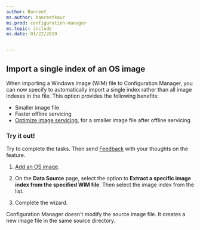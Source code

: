 ```yaml
---
author: Banreet
ms.author: banreetkaur
ms.prod: configuration-manager
ms.topic: include
ms.date: 01/22/2019


---
```


## <a name="bkmk_index"></a> Import a single index of an OS image
<!--3719699-->

When importing a Windows image (WIM) file to Configuration Manager, you can now specify to automatically import a single index rather than all image indexes in the file. This option provides the following benefits:

- Smaller image file  
- Faster offline servicing  
- [Optimize image servicing](#bkmk_resetbase), for a smaller image file after offline servicing  


### Try it out!

Try to complete the tasks. Then send [Feedback](../../../../understand/product-feedback.md) with your thoughts on the feature.

1. [Add an OS image](../../../../../osd/get-started/manage-operating-system-images.md#BKMK_AddOSImages).  

2. On the **Data Source** page, select the option to **Extract a specific image index from the specified WIM file**. Then select the image index from the list.  

3. Complete the wizard.

Configuration Manager doesn't modify the source image file. It creates a new image file in the same source directory. 


